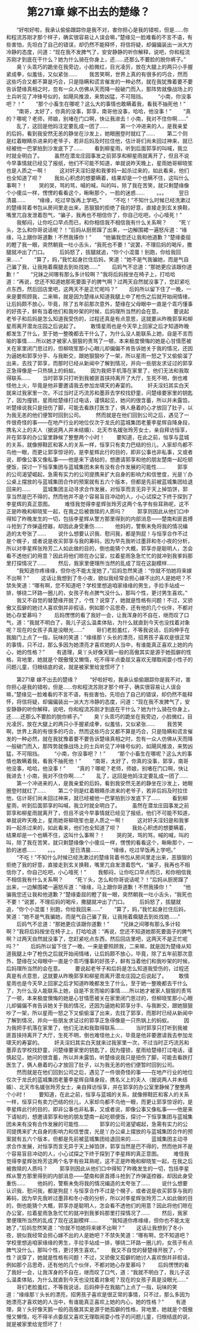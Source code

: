 # 　　第271章 嫁不出去的楚缘？
　　“好啦好啦，我承认偷偷跟踪你是我不对，害你担心是我的错啦，但是……你和程流苏刚才那个样子，确实很容易让人误会嘛，”楚缘见一脸难看的不言不语，有些害怕，先坦白了自己的错误，却仍然不能释怀，将信将疑，却偏偏装出一派大方冷静的态度，问道：“现在我不发脾气了，安安静静的听你解释，说吧，你和程流苏刚才到底在干什么？她为什么骑在你身上，还……还那么不要脸的脱你裤子。”
　　臭丫头乖巧的跪坐在我旁边，小脸微红，目光凌厉，放在大腿上的两只小手握紧成拳，似羞怯，又似紧张……
　　我苦笑啊，世界上真的有很多的巧合，然而这些巧合又都不算是巧合，只是隐瞒和谎言催发的一种必然，就在我犹豫着要不要告诉楚缘真相之时，忽有一众人仿佛从天而降一般破门而入，那阵势就像战场上的士兵听见了冲锋号似的，如飓风推浪，来势凶猛，不可阻挡。
　　“小南，你没事吧？！”
　　“那个小畜生在哪呢？这么大的事情也敢瞒着我，看我不抽死他！”
　　“南哥，太好了，你真的没事，郭享，南哥他没事，哈哈，他没事！”
　　“真的？哪呢？老师，师娘，别堵在门口啊，快让我进去！小南，我对不住你啊……”
　　乱了，这回是他妈注定要乱成一团了……
　　第一个冲进来的人，是我亲爱的后妈，看到我安然无恙的静坐在沙发上，她眼圈登时就红了……
　　第二个则是红着眼睛杀进来的老爷子，若非后妈及时拉住他，估计哥们尚未回过神来，就已经被他一巴掌拍到沙发底下了……
　　看到柳星雨，听到后面郭享的叫喊，我立时就全明白了。
　　虽然在潜龙庄园事发之前郭享和柳星雨就离开了，但且不说今早事情就已经见了报纸，他们不可能不知道，单就说昨天晚上，星雨她哥柳晓笙也是人质之一啊！
　　这对奸夫淫妇是和我爹妈一起杀过来的，如此看来，他们也全知道了呗？
　　我处心积虑的想要瞒着，结果却是一个也瞒不住，这叫什么事啊？！
　　哭的哭，骂的骂，喊的喊，叫的叫，除了我在苦笑，就只剩楚缘像个小傻瓜一样，愣愣的看看这个，瞅瞅那个，一脸的迷惑……
　　。。。
　　翌日清晨……
　　“缘缘，吃过早饭再上学吧。”
　　“不吃！”不知什么时候已经洗漱过的楚缘背着书包从房间里走出来，恶狠狠的拒绝了我的好意，直接走到玄关换鞋，嘴里兀自发泄着怨气，“骗子，我再也不相信你了，你自己吃吧，小心噎死！”
　　我郁闷，让你吃口早点而已，和你相信我不相信我有什么关系啊？
　　“死丫头，怎么和你哥说话呢？！”后妈从厨房蹿了出来，一边解围裙一遍怒斥道：“缘缘，马上跟你哥道歉！不然我揍你！”
　　“他骗我您还让我和他道歉？”楚缘委屈的瞪了我一眼，突然朝我一吐小舌头，“我死也不要！”说罢，不理后妈的喝斥，撒腿就冲出了门口。
　　后妈怒了，拔腿就追，“你个小混蛋！别跑，你给我回来……”
　　“算了，妈，”我忙起身拦住后妈，笑道：“她不是气我骗她，而是气自己骗了我，让我拖着瘸腿去到处找她……”
　　后妈气不忿道：“那她更应该跟你道歉！”
　　“兄妹之间哪有那么多计较啊？”我将后妈按坐在椅子上，打哈哈道：“再说，您还不知道她那死要面子的脾气啊？过两天自然就没事了，您赶紧吃点东西，然后回店里吧，这两天不是正忙呢吗？”
　　后妈所以留下住了一晚，一来是要照顾我，二来嘛，就是因为楚缘从知道我腿上中了枪伤之后就开始闹情绪，让后妈颇不放心，毕竟，除了五年前那次意外，楚缘在父母眼中一直是个乖巧懂事的好孩子，鲜有当着他们和我吵架的时候，后妈理所当然的会在意。
　　要说起老爷子和后妈是怎么知道我受伤的，过程还真是有点意思，这就要从昨晚郭享和柳星雨离开潜龙庄园之后说起了。
　　敢情星雨也是今天早上回家之后才知道昨晚都发生了什么，至于她一整晚都去干什么了，为什么没人能联系上她，自是不言而喻的事情……所以她才被家人狠狠的责骂了一顿，本来极度懊悔的她是心甘情愿被关在家里闭门思过的，但柳晓笙那小心眼儿却偏偏不肯告诉她关于我的情况，还因为逼她和郭享分手、与我断交，跟她狠狠吵了一架，所以星雨一怒之下又偷偷溜了出来，去找了郭享，而那时已经从新闻中了解到情况，并向一些朋友求证过的郭享正急得像是一只热锅上的蚂蚁。
　　因为我把手机落在家里了，他们无法和我取得联系……
　　当时郭享只打听到我被匪首挟持离开了大厅，生死不明，倒也难怪他上火，毕竟是他非要邀请我去参加龙啸天的寿宴的。
　　奸夫淫妇其实白天就来过我家里一次，不过当时正巧流苏和墨菲去学校找舒童，问楚缘要家里的钥匙了，因为撞锁，星雨给楚缘打过电话，谨慎起见，她问的很含蓄，所以并未露馅，听楚缘说我只是扭伤了脚，可能去看跌打医生了，俩人悬着的心才放回了肚子，以为我无恙的他们便暂时回到公司。
　　然而就是在他们回到公司之后，遇见了一件很奇怪的事——在地产行业的地位仅次于龙氏的蓝城集团老董李星辉自降身段，携名义上的夫人（据说两人并未结婚）、北天市名媛张玲芳女士，亲自拜访恒享，并在郭享的办公室里静候了整整两个小时！
　　要知道，在此之前，恒享与蓝城的关系，就像擦鞋匠和客人的关系一样，恒享只有卖力巴结的份儿，人家却鸟都不鸟他一眼，而更让郭享惊讶的，是李星辉此行的目的，即非公事也非私事，又或者说，即像公事又像私事——他是来下请帖的，想邀请郭享和他的朋友楚南一起吃顿便饭，探讨一下恒享集团与蓝城集团未来有没有合作发展的可能性……
　　郭享的公司渴望崛起，急需有实力的公司提携来扩大自身的影响力和信誉度，光是丫办公桌上摆放的与蓝城集团合作的预案就有五六个版本，但都是先前被蓝城集团给退回来的……
　　蓝城集团主动寻求合作发展，对恒享而言无异于天上掉馅饼，郭享当然是巴不得的，然而他并不是个容易盲目冲动的人，小心试探之下终于探到了李星辉的真正意图。
　　难怪我觉得李星辉张玲芳这两个名字有些耳熟呢，这不正是昨晚和柳晓笙一起，在我之后被救赎的人质吗？
　　郭享则因此从他们口中得知了昨晚发生的一切，包括李星辉从警方那里得到的内部消息——楚南和匪首搏斗抢到了炸弹遥控器，却因此身受重伤……
　　他妈的，警察未免将我的情况编造的太夸张了……
　　说什么想要认识我、慰问我，都是狗屁！与恒享合作不过是个幌子，或者说是收买郭享与我的筹码，因为早先我听过墨菲和冬小夜的分析，所以对李星辉张玲芳二人如此做的目的，倒也能猜个大概，郭享亦是聪明人，怎会看不透他们的用意？因此将他们晾在办公室，拉着星雨急急忙忙的就冲到我爹妈那里打探情况了……
　　然后，我家里便理所当然的乱成了现在这副模样……
　　“我知道你疼缘缘，但你也不能太宠她了，”后妈忽然笑道：“你就不怕她将来嫁不出啊？”
　　这话让我想到了冬小夜，貌似我经常会担心嫁不出的人是她吧？不禁失笑道：“哪有啊，您不知道吧？学校里想追咱家缘缘的男生，手拉手站成一排，够绕二环路一圈儿的，女孩子有点脾气没什么，那叫个性，更讨男生喜欢。”
　　我又不自觉的替楚缘开脱了，个性？说穿了，她就是性格有问题！不过，又骄傲又孤僻的她讨人喜欢倒并非假话，例如那个吕思奇，还有他的几个伙伴，不都对她心存爱慕吗？
　　后妈愣愣的看了我好一会，让我浑身的不自在，继而叹了口气，道：“我就不明白了，我儿子这么温柔体贴，为什么就直到今天也没找着对象呢？现在的女孩子真是没眼光……”
　　哥们老脸羞红，不等我说话，后妈伸手在我脑门上点了一指，玩味的笑道：“缘缘那丫头长的漂亮，招男孩子喜欢是很正常的事情，只不过，那么多因为她漂亮才喜欢她的人当中，有谁能真正喜欢上她的内心，她的性格？”
　　有道理，臭丫头好像天鹅一般的高傲其实是源于她孤僻的性格，背地里，她就是个既傲慢又懒惰，吃不得半点委屈又喜欢无理取闹耍小性子的问题儿童，归根结底的说，就是被家里给宠惯坏了！

　　第271章 嫁不出去的楚缘？
　　“好啦好啦，我承认偷偷跟踪你是我不对，害你担心是我的错啦，但是……你和程流苏刚才那个样子，确实很容易让人误会嘛，”楚缘见一脸难看的不言不语，有些害怕，先坦白了自己的错误，却仍然不能释怀，将信将疑，却偏偏装出一派大方冷静的态度，问道：“现在我不发脾气了，安安静静的听你解释，说吧，你和程流苏刚才到底在干什么？她为什么骑在你身上，还……还那么不要脸的脱你裤子。”
　　臭丫头乖巧的跪坐在我旁边，小脸微红，目光凌厉，放在大腿上的两只小手握紧成拳，似羞怯，又似紧张……
　　我苦笑啊，世界上真的有很多的巧合，然而这些巧合又都不算是巧合，只是隐瞒和谎言催发的一种必然，就在我犹豫着要不要告诉楚缘真相之时，忽有一众人仿佛从天而降一般破门而入，那阵势就像战场上的士兵听见了冲锋号似的，如飓风推浪，来势凶猛，不可阻挡。
　　“小南，你没事吧？！”
　　“那个小畜生在哪呢？这么大的事情也敢瞒着我，看我不抽死他！”
　　“南哥，太好了，你真的没事，郭享，南哥他没事，哈哈，他没事！”
　　“真的？哪呢？老师，师娘，别堵在门口啊，快让我进去！小南，我对不住你啊……”
　　乱了，这回是他妈注定要乱成一团了……
　　第一个冲进来的人，是我亲爱的后妈，看到我安然无恙的静坐在沙发上，她眼圈登时就红了……
　　第二个则是红着眼睛杀进来的老爷子，若非后妈及时拉住他，估计哥们尚未回过神来，就已经被他一巴掌拍到沙发底下了……
　　看到柳星雨，听到后面郭享的叫喊，我立时就全明白了。
　　虽然在潜龙庄园事发之前郭享和柳星雨就离开了，但且不说今早事情就已经见了报纸，他们不可能不知道，单就说昨天晚上，星雨她哥柳晓笙也是人质之一啊！
　　这对奸夫淫妇是和我爹妈一起杀过来的，如此看来，他们也全知道了呗？
　　我处心积虑的想要瞒着，结果却是一个也瞒不住，这叫什么事啊？！
　　哭的哭，骂的骂，喊的喊，叫的叫，除了我在苦笑，就只剩楚缘像个小傻瓜一样，愣愣的看看这个，瞅瞅那个，一脸的迷惑……
　　。。。
　　翌日清晨……
　　“缘缘，吃过早饭再上学吧。”
　　“不吃！”不知什么时候已经洗漱过的楚缘背着书包从房间里走出来，恶狠狠的拒绝了我的好意，直接走到玄关换鞋，嘴里兀自发泄着怨气，“骗子，我再也不相信你了，你自己吃吧，小心噎死！”
　　我郁闷，让你吃口早点而已，和你相信我不相信我有什么关系啊？
　　“死丫头，怎么和你哥说话呢？！”后妈从厨房蹿了出来，一边解围裙一遍怒斥道：“缘缘，马上跟你哥道歉！不然我揍你！”
　　“他骗我您还让我和他道歉？”楚缘委屈的瞪了我一眼，突然朝我一吐小舌头，“我死也不要！”说罢，不理后妈的喝斥，撒腿就冲出了门口。
　　后妈怒了，拔腿就追，“你个小混蛋！别跑，你给我回来……”
　　“算了，妈，”我忙起身拦住后妈，笑道：“她不是气我骗她，而是气自己骗了我，让我拖着瘸腿去到处找她……”
　　后妈气不忿道：“那她更应该跟你道歉！”
　　“兄妹之间哪有那么多计较啊？”我将后妈按坐在椅子上，打哈哈道：“再说，您还不知道她那死要面子的脾气啊？过两天自然就没事了，您赶紧吃点东西，然后回店里吧，这两天不是正忙呢吗？”
　　后妈所以留下住了一晚，一来是要照顾我，二来嘛，就是因为楚缘从知道我腿上中了枪伤之后就开始闹情绪，让后妈颇不放心，毕竟，除了五年前那次意外，楚缘在父母眼中一直是个乖巧懂事的好孩子，鲜有当着他们和我吵架的时候，后妈理所当然的会在意。
　　要说起老爷子和后妈是怎么知道我受伤的，过程还真是有点意思，这就要从昨晚郭享和柳星雨离开潜龙庄园之后说起了。
　　敢情星雨也是今天早上回家之后才知道昨晚都发生了什么，至于她一整晚都去干什么了，为什么没人能联系上她，自是不言而喻的事情……所以她才被家人狠狠的责骂了一顿，本来极度懊悔的她是心甘情愿被关在家里闭门思过的，但柳晓笙那小心眼儿却偏偏不肯告诉她关于我的情况，还因为逼她和郭享分手、与我断交，跟她狠狠吵了一架，所以星雨一怒之下又偷偷溜了出来，去找了郭享，而那时已经从新闻中了解到情况，并向一些朋友求证过的郭享正急得像是一只热锅上的蚂蚁。
　　因为我把手机落在家里了，他们无法和我取得联系……
　　当时郭享只打听到我被匪首挟持离开了大厅，生死不明，倒也难怪他上火，毕竟是他非要邀请我去参加龙啸天的寿宴的。
　　奸夫淫妇其实白天就来过我家里一次，不过当时正巧流苏和墨菲去学校找舒童，问楚缘要家里的钥匙了，因为撞锁，星雨给楚缘打过电话，谨慎起见，她问的很含蓄，所以并未露馅，听楚缘说我只是扭伤了脚，可能去看跌打医生了，俩人悬着的心才放回了肚子，以为我无恙的他们便暂时回到公司。
　　然而就是在他们回到公司之后，遇见了一件很奇怪的事——在地产行业的地位仅次于龙氏的蓝城集团老董李星辉自降身段，携名义上的夫人（据说两人并未结婚）、北天市名媛张玲芳女士，亲自拜访恒享，并在郭享的办公室里静候了整整两个小时！
　　要知道，在此之前，恒享与蓝城的关系，就像擦鞋匠和客人的关系一样，恒享只有卖力巴结的份儿，人家却鸟都不鸟他一眼，而更让郭享惊讶的，是李星辉此行的目的，即非公事也非私事，又或者说，即像公事又像私事——他是来下请帖的，想邀请郭享和他的朋友楚南一起吃顿便饭，探讨一下恒享集团与蓝城集团未来有没有合作发展的可能性……
　　郭享的公司渴望崛起，急需有实力的公司提携来扩大自身的影响力和信誉度，光是丫办公桌上摆放的与蓝城集团合作的预案就有五六个版本，但都是先前被蓝城集团给退回来的……
　　蓝城集团主动寻求合作发展，对恒享而言无异于天上掉馅饼，郭享当然是巴不得的，然而他并不是个容易盲目冲动的人，小心试探之下终于探到了李星辉的真正意图。
　　难怪我觉得李星辉张玲芳这两个名字有些耳熟呢，这不正是昨晚和柳晓笙一起，在我之后被救赎的人质吗？
　　郭享则因此从他们口中得知了昨晚发生的一切，包括李星辉从警方那里得到的内部消息——楚南和匪首搏斗抢到了炸弹遥控器，却因此身受重伤……
　　他妈的，警察未免将我的情况编造的太夸张了……
　　说什么想要认识我、慰问我，都是狗屁！与恒享合作不过是个幌子，或者说是收买郭享与我的筹码，因为早先我听过墨菲和冬小夜的分析，所以对李星辉张玲芳二人如此做的目的，倒也能猜个大概，郭享亦是聪明人，怎会看不透他们的用意？因此将他们晾在办公室，拉着星雨急急忙忙的就冲到我爹妈那里打探情况了……
　　然后，我家里便理所当然的乱成了现在这副模样……
　　“我知道你疼缘缘，但你也不能太宠她了，”后妈忽然笑道：“你就不怕她将来嫁不出啊？”
　　这话让我想到了冬小夜，貌似我经常会担心嫁不出的人是她吧？不禁失笑道：“哪有啊，您不知道吧？学校里想追咱家缘缘的男生，手拉手站成一排，够绕二环路一圈儿的，女孩子有点脾气没什么，那叫个性，更讨男生喜欢。”
　　我又不自觉的替楚缘开脱了，个性？说穿了，她就是性格有问题！不过，又骄傲又孤僻的她讨人喜欢倒并非假话，例如那个吕思奇，还有他的几个伙伴，不都对她心存爱慕吗？
　　后妈愣愣的看了我好一会，让我浑身的不自在，继而叹了口气，道：“我就不明白了，我儿子这么温柔体贴，为什么就直到今天也没找着对象呢？现在的女孩子真是没眼光……”
　　哥们老脸羞红，不等我说话，后妈伸手在我脑门上点了一指，玩味的笑道：“缘缘那丫头长的漂亮，招男孩子喜欢是很正常的事情，只不过，那么多因为她漂亮才喜欢她的人当中，有谁能真正喜欢上她的内心，她的性格？”
　　有道理，臭丫头好像天鹅一般的高傲其实是源于她孤僻的性格，背地里，她就是个既傲慢又懒惰，吃不得半点委屈又喜欢无理取闹耍小性子的问题儿童，归根结底的说，就是被家里给宠惯坏了！
